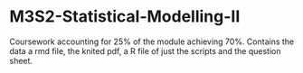 # M3S2-Statistical-Modelling-II

Coursework accounting for 25% of the module achieving 70%. Contains
the data a rmd file, the knited pdf, a R file of just the scripts and
the question sheet.
